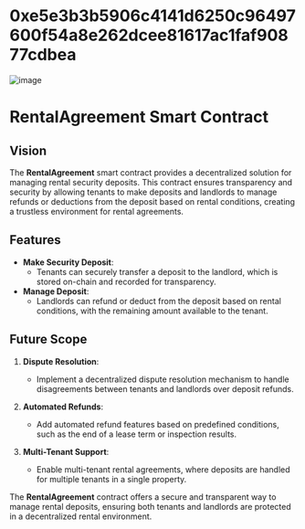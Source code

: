 # 0xe5e3b3b5906c4141d6250c96497600f54a8e262dcee81617ac1faf90877cdbea
![image](https://github.com/user-attachments/assets/438c4e73-c840-47ef-b54e-024f2919d1f0)

# RentalAgreement Smart Contract

## Vision

The **RentalAgreement** smart contract provides a decentralized solution for managing rental security deposits. This contract ensures transparency and security by allowing tenants to make deposits and landlords to manage refunds or deductions from the deposit based on rental conditions, creating a trustless environment for rental agreements.

## Features

- **Make Security Deposit**:
  - Tenants can securely transfer a deposit to the landlord, which is stored on-chain and recorded for transparency.
- **Manage Deposit**:
  - Landlords can refund or deduct from the deposit based on rental conditions, with the remaining amount available to the tenant.

## Future Scope

1. **Dispute Resolution**:

   - Implement a decentralized dispute resolution mechanism to handle disagreements between tenants and landlords over deposit refunds.

2. **Automated Refunds**:

   - Add automated refund features based on predefined conditions, such as the end of a lease term or inspection results.

3. **Multi-Tenant Support**:
   - Enable multi-tenant rental agreements, where deposits are handled for multiple tenants in a single property.

The **RentalAgreement** contract offers a secure and transparent way to manage rental deposits, ensuring both tenants and landlords are protected in a decentralized rental environment.

